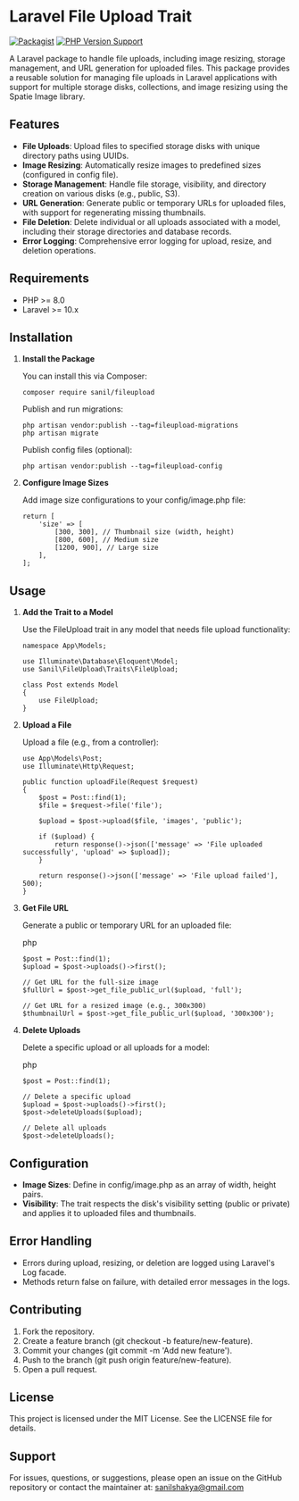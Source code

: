 Laravel File Upload Trait
=========================


[![Packagist](https://img.shields.io/packagist/v/sanil/fileupload.svg)](https://packagist.org/packages/sanil/fileupload)
[![PHP Version Support](https://img.shields.io/packagist/php-v/sanil/fileupload.svg)](https://www.php.net/)


A Laravel package to handle file uploads, including image resizing, storage management, and URL generation for uploaded files. This package provides a reusable solution for managing file uploads in Laravel applications with support for multiple storage disks, collections, and image resizing using the Spatie Image library.

Features
--------

*   **File Uploads**: Upload files to specified storage disks with unique directory paths using UUIDs.
*   **Image Resizing**: Automatically resize images to predefined sizes (configured in config file).
*   **Storage Management**: Handle file storage, visibility, and directory creation on various disks (e.g., public, S3).
*   **URL Generation**: Generate public or temporary URLs for uploaded files, with support for regenerating missing thumbnails.
*   **File Deletion**: Delete individual or all uploads associated with a model, including their storage directories and database records.    
*   **Error Logging**: Comprehensive error logging for upload, resize, and deletion operations.
    

Requirements
------------

*   PHP >= 8.0
*   Laravel >= 10.x
    

Installation
------------

1.  **Install the Package**
    
    You can install this via Composer:
    
        composer require sanil/fileupload
    
    
    Publish and run migrations:

        php artisan vendor:publish --tag=fileupload-migrations
        php artisan migrate
    

    Publish config files (optional):

        php artisan vendor:publish --tag=fileupload-config

    
3.  **Configure Image Sizes**
    
    Add image size configurations to your config/image.php file:
    
        return [
            'size' => [
                [300, 300], // Thumbnail size (width, height)
                [800, 600], // Medium size
                [1200, 900], // Large size
            ],
        ];
        

Usage
-----

1.  **Add the Trait to a Model**
    
    Use the FileUpload trait in any model that needs file upload functionality:
    
        namespace App\Models;
        
        use Illuminate\Database\Eloquent\Model;
        use Sanil\FileUpload\Traits\FileUpload;
        
        class Post extends Model
        {
            use FileUpload;
        }
    
2.  **Upload a File**
    
    Upload a file (e.g., from a controller):
    
        use App\Models\Post;
        use Illuminate\Http\Request;
        
        public function uploadFile(Request $request)
        {
            $post = Post::find(1);
            $file = $request->file('file');
        
            $upload = $post->upload($file, 'images', 'public');
        
            if ($upload) {
                return response()->json(['message' => 'File uploaded successfully', 'upload' => $upload]);
            }
        
            return response()->json(['message' => 'File upload failed'], 500);
        }
    
3.  **Get File URL**
    
    Generate a public or temporary URL for an uploaded file:
    
    php
    

    
        $post = Post::find(1);
        $upload = $post->uploads()->first();
        
        // Get URL for the full-size image
        $fullUrl = $post->get_file_public_url($upload, 'full');
        
        // Get URL for a resized image (e.g., 300x300)
        $thumbnailUrl = $post->get_file_public_url($upload, '300x300');
    
4.  **Delete Uploads**
    
    Delete a specific upload or all uploads for a model:
    
    php
    

    
        $post = Post::find(1);
        
        // Delete a specific upload
        $upload = $post->uploads()->first();
        $post->deleteUploads($upload);
        
        // Delete all uploads
        $post->deleteUploads();
    

    

Configuration
-------------

*   **Image Sizes**: Define in config/image.php as an array of width, height pairs.
*   **Visibility**: The trait respects the disk's visibility setting (public or private) and applies it to uploaded files and thumbnails.
    

Error Handling
--------------

*   Errors during upload, resizing, or deletion are logged using Laravel's Log facade.
*   Methods return false on failure, with detailed error messages in the logs.
    

Contributing
------------

1.  Fork the repository.
2.  Create a feature branch (git checkout -b feature/new-feature).
3.  Commit your changes (git commit -m 'Add new feature').
4.  Push to the branch (git push origin feature/new-feature).
5.  Open a pull request.
    

License
-------

This project is licensed under the MIT License. See the LICENSE file for details.

Support
-------

For issues, questions, or suggestions, please open an issue on the GitHub repository or contact the maintainer at: sanilshakya@gmail.com
